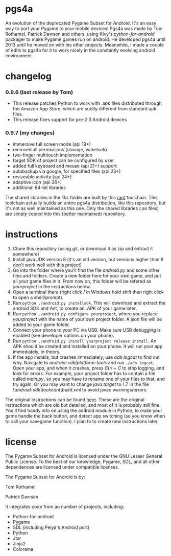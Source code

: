 # pgs4a
An evolution of the deprecated Pygame Subset for Android. It's an easy way to port your Pygame to your mobile devices!
Pgs4a was made by Tom Rothamel, Patrick Dawson and others, using Kivy's *python-for-android* packager to make Pygame games run on android.
He developed pgs4a until 2013 until he moved on with his other projects.
Meanwhile, I made a couple of edits to pgs4a for it to work nicely in the constantly evolving android environment.

# changelog

### 0.9.6 (last release by Tom)
* This release patches Python to work with .apk files distributed through the Amazon App Store, which are subtly different from standard apk files.
* This release fixes support for pre-2.3 Android devices

### 0.9.7 (my changes)
* immersive full screen mode (api 19+)
* removed all permissions (storage, wakelock)
* two-finger multitouch implementation
* target SDK of project can be configured by user
* added full keyboard and mouse (api 21+) support
* autobackup via google, for specified files (api 23+)
* resizeable activity (api 24+)
* adaptive icon (api 26+)
* additional 64-bit libraries

The shared libraries in the *libs* folder are built by this [rapt](https://github.com/startgridsrc/rapt) toolchain. This toolchain actually builds an entire pgs4a distribution, like this repository, but it's not as well maintained as this one. Only the shared libraries (.so files) are simply copied into this (better maintained) repository. 

# instructions
1. Clone this repository (using git, or download it as zip and extract it somewhere)
1. Install java JDK version 8 (it's an old version, but versions higher than 8 don't work well with this project)
1. Go into the folder where you'll find the file *android.py* and some other files and folders. Create a new folder here for your own game, and put all your game files in it. From now on, this folder will be refered as *yourproject* in the instructions below.
1. Open a terminal there (right click / in Windows hold shift then right click to open a shell/prompt).
1. Run `python ./android.py installsdk`. This will download and extract the android SDK and Ant, to create an .APK of your game later.
1. Run `python ./android.py configure yourproject`, where you replace *yourproject* with the name of your own project folder. A json file will be added to your game folder.
1. Connect your phone to your PC via USB. Make sure USB debugging is enabled (see developer options on your phone).
1. Run `python ./android.py install yourproject release install`. An APK should be created and installed on your phone. It will run your app immediately, in theory.
1. If the app installs, but crashes immediately, use *adb logcat* to find out why. Navigate to *android-sdk/platform-tools* and run `./adb logcat`. Open your app, and when it crashes, press *Ctrl + C* to stop logging, and look for errors. For example, your project folder has to contain a file called *main.py*, so you may have to rename one of your files to that, and try again. Or you may want to change *java.target* to 1.7 in the file *\android-sdk\tools\ant\build.xml* to avoid javac warnings/errors.

The original instructions can be found [here](https://github.com/startgridsrc/rapt/blob/master/doc/android-packaging.rst).
These are the original instructions which are old but detailed, and most of it is probably still fine. You'll find handy info on using the android module in Python, to make your game handle the back button, and detect app switching (so you know when to call your savegame function). I plan to to create new instructions later.

# license
The Pygame Subset for Android is licensed under the GNU Lesser General Public License. To the best of our knowledge, Pygame, SDL, and all other dependences are licensed under compatible licenses.

The Pygame Subset for Android is by:

Tom Rothamel

Patrick Dawson

It integrates code from an number of projects, including:

* Python-for-android
* Pygame
* SDL (including Pelya's Android port)
* Python
* Jtar
* Jinja2
* Colorama
